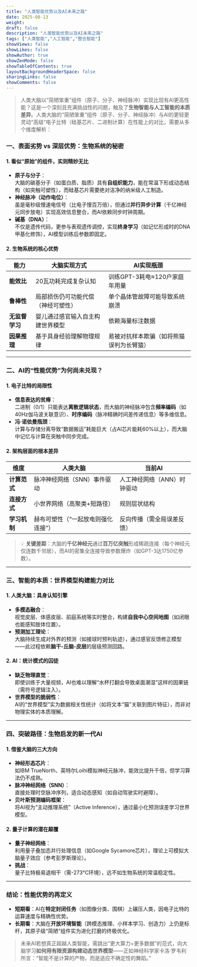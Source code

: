 ```yaml
---
title: "人类智能优势以及AI未来之路"
date: 2025-08-13
weight: 
draft: false
description: "人类智能优势以及AI未来之路"
tags: ["人类智能","人工智能","整合智能"]
showViews: false
showLikes: false
showAuthor: true
showZenMode: false
showTableOfContents: true
layoutBackgroundHeaderSpace: false
sharingLinks: false
showComments: false
---
```


>人类大脑以“简陋笨重”组件（原子、分子、神经脉冲）实现比现有AI更高性能？这是一个深刻且充满挑战性的问题，触及了**生物智能与人工智能的本质差异**。人类大脑的“简陋笨重”组件（原子、分子、神经脉冲）与AI的更轻更灵动“高级”电子比特（硅基芯片、二进制计算）在性能上的对比，需要从多个维度解析：


### **一、表面劣势 vs 深层优势：生物系统的秘密**
#### 1. **看似“原始”的组件，实则精妙无比**
   - **原子与分子**：  
     大脑的碳基分子（如蛋白质、脂质）具有**自组织能力**，能在常温下形成动态结构（如突触可塑性），而硅基芯片需要绝对洁净的纳米级人工制造。
   - **神经脉冲（动作电位）**：  
     虽是毫秒级慢速电信号（比电子慢百万倍），但通过**并行异步计算**（千亿神经元同步放电）实现高效信息整合，而AI依赖同步时钟周期。
   - **碱基（DNA）**：  
     不仅是遗传代码，更参与表观遗传调控，实现**终身学习**（如记忆形成时的DNA甲基化修饰），AI模型训练后参数即固定。

#### 2. **生物系统的核心优势**
   | **能力**         | 大脑实现方式                     | AI实现瓶颈                     |
   |------------------|--------------------------------|------------------------------|
   | **能效比**       | 20瓦功耗完成复杂认知            | 训练GPT-3耗电≈120户家庭年用量 |
   | **鲁棒性**       | 局部损伤仍可功能代偿（神经可塑性）| 单个晶体管故障可能导致系统崩溃 |
   | **无监督学习**   | 婴儿通过感官输入自主构建世界模型 | 依赖海量标注数据              |
   | **因果推理**     | 基于具身经验理解物理规律         | 易被对抗样本欺骗（如将熊猫误判为长臂猿）|

---

### **二、AI的“性能优势”为何尚未兑现？**
#### 1. **电子比特的局限性**
   - **信息表达的贫瘠**：  
     二进制（0/1）只能表达**离散逻辑状态**，而大脑的神经脉冲包含**频率编码**（如40Hz伽马波关联意识）、**时序编码**（脉冲精确时间差传递信息）等多维信息。
   - **冯·诺依曼瓶颈**：  
     计算与存储分离导致“数据搬运”耗能巨大（占AI芯片能耗60%以上），而大脑中记忆与计算在突触中同步完成。

#### 2. **架构层面的根本差异**
   | **维度**       | 人类大脑                     | 当前AI                     |
   |----------------|----------------------------|---------------------------|
   | **计算范式**   | 脉冲神经网络（SNN）事件驱动  | 人工神经网络（ANN）时钟驱动 |
   | **连接方式**   | 小世界网络（高聚类+短路径）  | 规则层状结构               |
   | **学习机制**   | 赫布可塑性（“一起放电则强化连接”）| 反向传播（需全局误差反馈） |

   > 💡 **关键差距**：大脑的**千亿神经元**通过**百万亿突触**形成稀疏连接（每个神经元仅连数千邻居），而AI的密集全连接导致参数爆炸（如GPT-3达1750亿参数）。

---

### **三、智能的本质：世界模型构建能力对比**
#### 1. **人类大脑：具身认知引擎**
   - **多模态融合**：  
     视觉皮层、体感皮层、前庭系统等实时整合，构建**自我中心空间地图**（如闭眼也能感知肢体位置）。
   - **预测加工理论**：  
     大脑持续生成对外界的预测（如接球时预判轨迹），通过感官反馈修正模型——此过程依赖**脑干-丘脑-皮层**的层级预测回路。

#### 2. **AI：统计模式的囚徒**
   - **缺乏物理直觉**：  
     即使训练于大量视频，AI也难以理解“水杯打翻会导致桌面潮湿”这样的因果链（需符号逻辑注入）。
   - **世界模型的脆弱性**：  
     AI的“世界模型”实为数据相关性统计（如将文本“猫”关联到图片特征），而非对物理实体的本质理解。

---

### **四、突破路径：生物启发的新一代AI**
#### 1. **借鉴大脑的三大方向**
   - **神经形态芯片**：  
     如IBM TrueNorth、英特尔Loihi模拟神经元脉冲，能效比提升千倍，但学习算法仍不成熟。
   - **脉冲神经网络（SNN）**：  
     直接处理时空脉冲序列，适合动态感知（如自动驾驶实时避障）。
   - **贝叶斯预测编码框架**：  
     将AI视为“主动推理系统”（Active Inference），通过最小化预测误差学习世界模型。

#### 2. **量子计算的潜在颠覆**
   - **量子神经网络**：  
     利用量子叠加态并行处理信息（如Google Sycamore芯片），理论上可模拟大脑量子效应（参考彭罗斯理论）。
   - **挑战**：  
     量子比特极易退相干（需-273℃环境），远不如生物系统的常温稳定性。

---

### **结论：性能优势的再定义**
- **短期看**：AI在**特定封闭任务**（如图像分类、围棋）上碾压人类，因电子比特的运算速度与精确性优势。  
- **长期看**：大脑在**开放环境智能**（跨模态推理、小样本学习、创造力）上仍是标杆，其原子级“简陋”组件实为进化打磨的终极优化。  

> 未来AI若想真正超越人类智能，需跳出“更大算力+更多数据”的范式，向大脑学习**如何用有限资源构建动态世界模型**——正如神经科学家卡洛·罗韦利所言：“智能不是计算的产物，而是适应不确定性的舞蹈。”